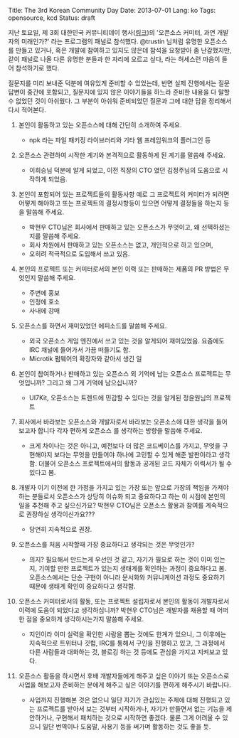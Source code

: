 Title: The 3rd Korean Community Day
Date: 2013-07-01
Lang: ko
Tags: opensource, kcd
Status: draft

지난 토요일, 제 3회 대한민국 커뮤니티데이 행사([링크](http://kcd.onoffmix.com/))의 '오픈소스 커미터, 과연 개발자의 미래인가?' 라는 프로그램의 패널로 참석했다.
@trustin 님처럼 유명한 오픈소스를 만들고 있거나, 혹은 개발에 참여하고 있지도 않은데 참석을 요청받아 좀 난감했지만,
같이 패널로 나올 다른 유명한 분들과 한 자리에 오르고 싶다, 라는 허세스런 마음이 들어 참석하기로 했다.

질문지를 미리 보내준 덕분에 여유있게 준비할 수 있었는데, 반면 실제 진행에서는 질문 답변이 중간에 포함되고,
질문지에 있지 않은 이야기들을 하느라 준비한 내용을 다 말할 수 없었던 것이 아쉬웠다.
그 부분이 아쉬워 준비되었던 질문과 그에 대한 답을 정리해서 다시 적어본다.

1. 본인이 활동하고 있는 오픈소스에 대해 간단히 소개하여 주세요.
    - npk 라는 파일 패키징 라이브러리와 기타 웹 프레임워크의 플러그인 등

2. 오픈소스 관련하여 시작한 계기와 본격적으로 활동하게 된 계기를 말씀해 주세요.
    - 이희승님 덕분에 알게 되었고, 이전 직장의 CTO 였던 김정주님의 도움으로 시작하게 되었음.

3. 본인이 포함되어 있는 프로젝트들의 활동사항 예로 그 프로젝트의 커미터가 되려면 어떻게 해야하고 또는 프로젝트의 결정사항등이 있으면 어떻게 결정들을 하는지 등을 말씀해 주세요.
    - 박현우 CTO님은 회사에서 판매하고 있는 오픈소스가 무엇이고, 왜 선택하셨는지를 말씀해 주세요.
    - 회사 차원에서 판매하고 있는 오픈소스는 없고, 개인적으로 하고 있으며,
    - 오히려 적극적으로 도입해서 쓰고 있음.

4. 본인의 프로젝트 또는 커미터로서의 본인 이력  또는 판매하는 제품의 PR 방법은 무엇인지 말씀해 주세요.
    - 주변에 홍보
    - 인정에 호소
    - 사내에 강매

5. 오픈소스를 하면서 재미있었던 에피소드를 말씀해 주세요. 
    - 외국 오픈소스 게임 엔진에서 쓰고 있는 것을 알게되어 재미있었음. 요즘에도 IRC 채널에 들어가서 가끔 떠들기도 함.
    - Microtik 펌웨어의 확장자와 같아서 생긴 일

6. 본인이 참여하거나 판매하고 있는 오픈소스 외 기억에 남는 오픈소스 프로젝트는 무엇입니까? 그리고 왜 그게 기억에 남으십니까?
    - UI7Kit, 오픈소스는 트렌드에 민감할 수 있다는 것을 알게된 정윤원님의 프로젝트

7. 회사에서 바라보는 오픈소스와 개발자로서 바라보는 오픈소스에 대한 생각을 들어보고자 합니다 각자 편하게 오픈소스 를 생각하는 방향을 말씀해 주세요.  
    - 크게 차이나는 것은 아니고, 예전보다 더 많은 코드베이스를 가지고, 무엇을 구현해야지 보다는 무엇을 만들어야 하나에
    고민할 수 있게 해준 발판이라고 생각함. 더불어 오픈소스 프로젝트에서의 활동과 공개된 코드 자체가 이력서가 될 수 있다고 봄.

8. 개발자 이기 이전에 한 가정을 가지고 있는 가장 또는 앞으로 가장의 책임을 가져야하는 분들로서 오픈소스가 상당히 이슈화 되고 중요하다고 하는 이 시점에 본인의 일을 추천해 주고 싶으신가요? 박현우 CTO님은 오픈소스 활용과 참여를 계속적으로 권장하실 생각이신가요???  
    - 당연히 지속적으로 권장. 

9. 오픈소스를 처음 시작할때 가장 중요하다고 생각되는 것은 무엇인가?
    - 의지? 필요해서 만드는게 우선인 것 같고, 자기가 필요로 하는 것이 이미 있는지, 기여할 만한 프로젝트가 있는지 
    생태계를 확인하는 과정이 중요하다고 봄. 오픈소스에서는 단순 구현이 아니라 문서화와 커뮤니케이션 과정도 중요하기 
    때문에 생태계 확인이 중요하다고 생각함.

10. 오픈소스 커미터로서의 활동, 또는 프로젝트 설립자로서 본인의 활동이 개발자로서 이력에 도움이 되었다고 생각하십니까? 박현우 CTO님은 개발자를 채용할 때 어떠한 점을 중요하게 생각하시는가지 말씀해 주세요.
    - 지인이라 이미 실력을 확인한 사람을 뽑는 것에도 한계가 있으니, 그 이후에는 지속적으로 트위터나 깃헙, IRC를 통해서
    구인을 진행하고 있고, 그 과정에서 다른 사람들과 대화하는 것, 블로깅 하는 것 등에도 관심을 가지고 지켜보고 있다.

11. 오픈소스 활동을 하시면서 후배 개발자들에게 해주고 싶은 이야기 또는 오픈소스로 사업을 해보고자 준비하는 분에게 해주고 싶은 이야기를 편하게 해주시기 바랍니다.
    - 사업까지 진행해본 것은 없으니 일단 자기가 관심있는 주제에 대해 진행되고 있는 프로젝트를 받아서 보는 것부터 시작하거나,
    자기가 만들면서 없는 기능을 제안하거나, 구현해서 패치하는 것으로 시작하면 좋겠다. 물론 그게 어려울 수 있으니 일단
    번역이나 도움말, 사용기 등을 써가며 활동하는 것도 좋을 듯.

